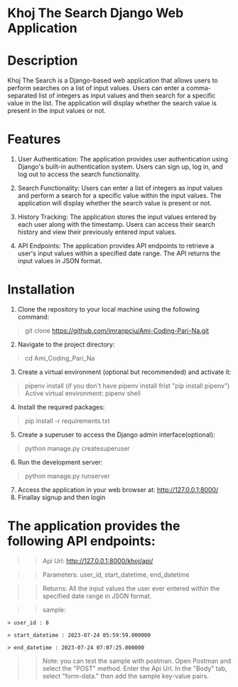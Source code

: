 # Khoj The Search Django Web Application
# Description
Khoj The Search is a Django-based web application that allows users to perform searches on a list of input values. Users can enter a comma-separated list of integers as input values and then search for a specific value in the list. The application will display whether the search value is present in the input values or not.

# Features
1. User Authentication: The application provides user authentication using Django's built-in authentication system. Users can sign up, log in, and log out to access the search functionality.

2. Search Functionality: Users can enter a list of integers as input values and perform a search for a specific value within the input values. The application will display whether the search value is present or not.

3. History Tracking: The application stores the input values entered by each user along with the timestamp. Users can access their search history and view their previously entered input values.

4. API Endpoints: The application provides API endpoints to retrieve a user's input values within a specified date range. The API returns the input values in JSON format.

# Installation
1. Clone the repository to your local machine using the following command:
  > git clone https://github.com/imranpciu/Ami-Coding-Pari-Na.git
2. Navigate to the project directory:
  > cd Ami_Coding_Pari_Na
3. Create a virtual environment (optional but recommended) and activate it:
  > pipenv install (if you don't have pipenv install frist "pip install pipenv")
  > Active virtual environment: pipenv shell
4. Install the required packages:
  > pip install -r requirements.txt
5. Create a superuser to access the Django admin interface(optional):
  > python manage.py createsuperuser
6. Run the development server:
  > python manage.py runserver
7. Access the application in your web browser at: http://127.0.0.1:8000/
8. Finallay signup and then login


# The application provides the following API endpoints:

>> Api Url: http://127.0.0.1:8000/khoj/api/

>> Parameters: user_id, start_datetime, end_datetime

>> Returns: All the input values the user ever entered within the specified date range in JSON format.

>> sample:

    > user_id : 8
    
    > start_datetime : 2023-07-24 05:59:59.000000
    
    > end_datetime : 2023-07-24 07:07:25.000000
    
>> Note: you can test the sample with postman. Open Postman and select the "POST" method. Enter the Api Url. In the "Body" tab, select 
"form-data." then add the sample key-value pairs. 

